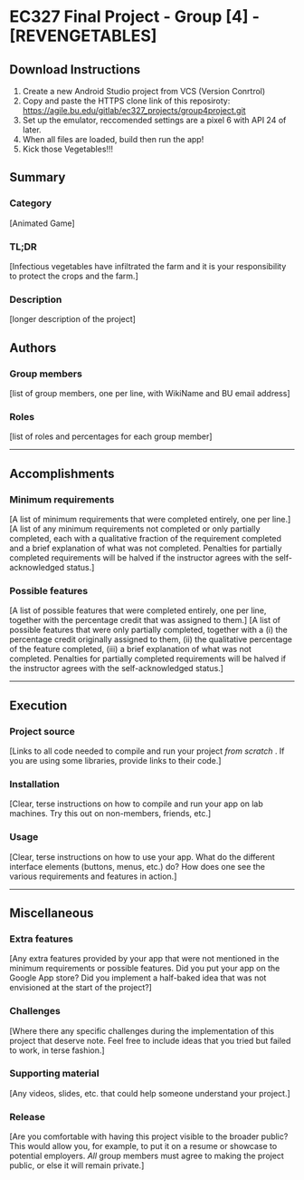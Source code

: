 # EC327 Final Project - Group [4] - [REVENGETABLES]

## Download Instructions
1. Create a new Android Studio project from VCS (Version Conrtrol)
2. Copy and paste the HTTPS clone link of this reposiroty: https://agile.bu.edu/gitlab/ec327_projects/group4project.git
3. Set up the emulator, reccomended settings are a pixel 6 with API 24 of later.
4. When all files are loaded, build then run the app!
5. Kick those Vegetables!!!

## Summary
### Category
[Animated Game]

### TL;DR
[Infectious vegetables have infiltrated the farm and it is your responsibility to protect the crops and the farm.]

### Description
[longer description of the project]

## Authors
### Group members
[list of group members, one per line, with WikiName and BU email address]

### Roles
[list of roles and percentages for each group member]

---
## Accomplishments

### Minimum requirements
[A list of minimum requirements that were completed entirely, one per line.]
[A list of any minimum requirements not completed or only partially completed, each with a qualitative fraction of the requirement completed and a brief explanation of what was not completed.  Penalties for partially completed requirements will be halved if the instructor agrees with the self-acknowledged status.]

### Possible features
[A list of possible features that were completed entirely, one per line, together with the percentage credit that was assigned to them.]
[A list of possible features that were only partially completed, together with a (i) the percentage credit originally assigned to them, (ii) the qualitative percentage of the feature completed, (iii) a brief explanation of what was not completed.  Penalties for partially completed requirements will be halved if the instructor agrees with the self-acknowledged status.]

---
## Execution

### Project source
[Links to all code needed to compile and run your project _from scratch_ .  If you are using some libraries, provide links to their code.]

### Installation
[Clear, terse instructions on how to compile and run your app on lab machines.  Try this out on non-members, friends, etc.]

### Usage
[Clear, terse instructions on how to use your app.  What do the different interface elements (buttons, menus, etc.) do?  How does one see the various requirements and features in action.]

---
## Miscellaneous

### Extra features
[Any extra features provided by your app that were not mentioned in the minimum requirements or possible features.  Did you put your app on the Google App store?  Did you implement a half-baked idea that was not envisioned at the start of the project?]

### Challenges
[Where there any specific challenges during the implementation of this project that deserve note.  Feel free to include ideas that you tried but failed to work, in terse fashion.]

### Supporting material
[Any videos, slides, etc. that could help someone understand your project.]

### Release
[Are you comfortable with having this project visible to the broader public?  This would allow you, for example, to put it on a resume or showcase to potential employers.  _All_ group members must agree to making the project public, or else it will remain private.]

### 
